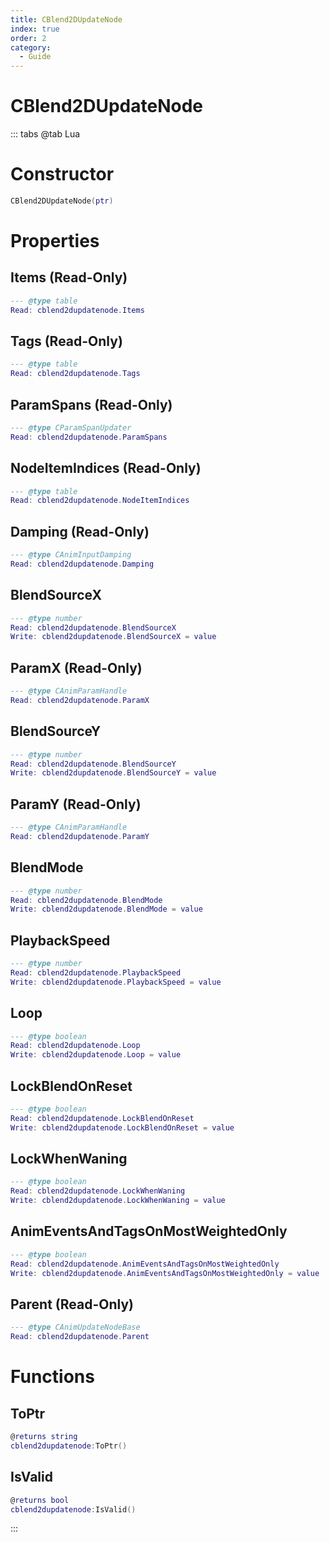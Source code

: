 ```yaml
---
title: CBlend2DUpdateNode
index: true
order: 2
category:
  - Guide
---
```


# CBlend2DUpdateNode

::: tabs
@tab Lua
# Constructor
```lua
CBlend2DUpdateNode(ptr)
```
# Properties
## Items (Read-Only)
```lua
--- @type table
Read: cblend2dupdatenode.Items
```
## Tags (Read-Only)
```lua
--- @type table
Read: cblend2dupdatenode.Tags
```
## ParamSpans (Read-Only)
```lua
--- @type CParamSpanUpdater
Read: cblend2dupdatenode.ParamSpans
```
## NodeItemIndices (Read-Only)
```lua
--- @type table
Read: cblend2dupdatenode.NodeItemIndices
```
## Damping (Read-Only)
```lua
--- @type CAnimInputDamping
Read: cblend2dupdatenode.Damping
```
## BlendSourceX 
```lua
--- @type number
Read: cblend2dupdatenode.BlendSourceX
Write: cblend2dupdatenode.BlendSourceX = value
```
## ParamX (Read-Only)
```lua
--- @type CAnimParamHandle
Read: cblend2dupdatenode.ParamX
```
## BlendSourceY 
```lua
--- @type number
Read: cblend2dupdatenode.BlendSourceY
Write: cblend2dupdatenode.BlendSourceY = value
```
## ParamY (Read-Only)
```lua
--- @type CAnimParamHandle
Read: cblend2dupdatenode.ParamY
```
## BlendMode 
```lua
--- @type number
Read: cblend2dupdatenode.BlendMode
Write: cblend2dupdatenode.BlendMode = value
```
## PlaybackSpeed 
```lua
--- @type number
Read: cblend2dupdatenode.PlaybackSpeed
Write: cblend2dupdatenode.PlaybackSpeed = value
```
## Loop 
```lua
--- @type boolean
Read: cblend2dupdatenode.Loop
Write: cblend2dupdatenode.Loop = value
```
## LockBlendOnReset 
```lua
--- @type boolean
Read: cblend2dupdatenode.LockBlendOnReset
Write: cblend2dupdatenode.LockBlendOnReset = value
```
## LockWhenWaning 
```lua
--- @type boolean
Read: cblend2dupdatenode.LockWhenWaning
Write: cblend2dupdatenode.LockWhenWaning = value
```
## AnimEventsAndTagsOnMostWeightedOnly 
```lua
--- @type boolean
Read: cblend2dupdatenode.AnimEventsAndTagsOnMostWeightedOnly
Write: cblend2dupdatenode.AnimEventsAndTagsOnMostWeightedOnly = value
```
## Parent (Read-Only)
```lua
--- @type CAnimUpdateNodeBase
Read: cblend2dupdatenode.Parent
```
# Functions
## ToPtr
```lua
@returns string
cblend2dupdatenode:ToPtr()
```
## IsValid
```lua
@returns bool
cblend2dupdatenode:IsValid()
```

:::